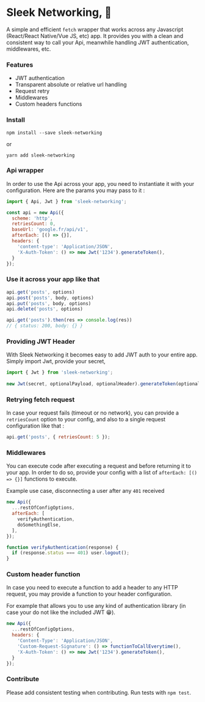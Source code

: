 # Sleek Networking, 🚀

A simple and efficient `fetch` wrapper that works across any Javascript (React/React Native/Vue JS, etc) app.
It provides you with a clean and consistent way to call your Api, meanwhile handling JWT authentication, middlewares, etc.

### Features 

- JWT authentication
- Transparent absolute or relative url handling
- Request retry
- Middlewares
- Custom headers functions

### Install

`npm install --save sleek-networking`

or 

`yarn add sleek-networking`


### Api wrapper

In order to use the Api across your app, you need to instantiate it with your configuration.
Here are the params you may pass to it :

```javascript
import { Api, Jwt } from 'sleek-networking';

const api = new Api({
  scheme: 'http',
  retriesCount: 0,
  baseUrl: 'google.fr/api/v1',
  afterEach: [() => {}],
  headers: {
    'content-type': 'Application/JSON',
    'X-Auth-Token': () => new Jwt('1234').generateToken(),
  }
});
```

### Use it across your app like that

```javascript
api.get('posts', options)
api.post('posts', body, options)
api.put('posts', body, options)
api.delete('posts', options)

api.get('posts').then(res => console.log(res)) 
// { status: 200, body: {} }
```

### Providing JWT Header

With Sleek Networking it becomes easy to add JWT auth to your entire app. Simply import Jwt, provide your secret, 

```javascript
import { Jwt } from 'sleek-networking';
 
new Jwt(secret, optionalPayload, optionalHeader).generateToken(optionalPayload)
```


### Retrying fetch request

In case your request fails (timeout or no network), you can provide a `retriesCount` option to your config, and also to a single request configuration like that : 
```javascript
api.get('posts', { retriesCount: 5 });
```

### Middlewares

You can execute code after executing a request and before returning it to your app.
In order to do so, provide your config with a list of `afterEach: [() => {}]` functions to execute.

Example use case, disconnecting a user after any `401` received 

```javascript
new Api({ 
  ...restOfConfigOptions, 
  afterEach: [
    verifyAuthentication,
    doSomethingElse,
  ], 
});

function verifyAuthentication(response) {
  if (response.status === 401) user.logout();
}

```

### Custom header function

In case you need to execute a function to add a header to any HTTP request, you may provide a function to your header configuration.

For example that allows you to use any kind of authentication library (in case your do not like the included JWT 😁).

```javascript
new Api({ 
  ...restOfConfigOptions, 
  headers: {
    'Content-Type': 'Application/JSON',
    'Custom-Request-Signature': () => functionToCallEverytime(),
    'X-Auth-Token': () => new Jwt('1234').generateToken(),
  }
});
```

### Contribute

Please add consistent testing when contributing.
Run tests with `npm test`.
